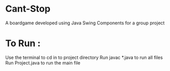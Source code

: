 # Cant-Stop
A boardgame developed using Java Swing Components for a group project

# To Run : 

Use the terminal to cd in to project directory
Run javac *.java to run all files
Run Project.java to run the main file
